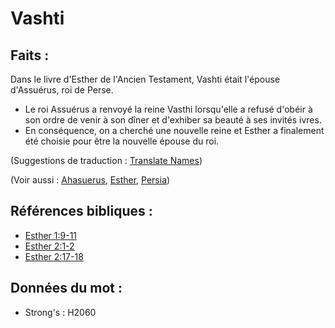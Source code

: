 # Vashti

## Faits :

Dans le livre d'Esther de l'Ancien Testament, Vashti était l'épouse d'Assuérus, roi de Perse.

* Le roi Assuérus a renvoyé la reine Vasthi lorsqu'elle a refusé d'obéir à son ordre de venir à son dîner et d'exhiber sa beauté à ses invités ivres.
* En conséquence, on a cherché une nouvelle reine et Esther a finalement été choisie pour être la nouvelle épouse du roi.

(Suggestions de traduction : [Translate Names](rc://en/ta/man/translate/translate-names))

(Voir aussi : [Ahasuerus](../names/ahasuerus.md), [Esther](../names/esther.md), [Persia](../names/persia.md))

## Références bibliques :

* [Esther 1:9-11](rc://en/tn/help/est/01/09)
* [Esther 2:1-2](rc://en/tn/help/est/02/01)
* [Esther 2:17-18](rc://en/tn/help/est/02/17)

## Données du mot :

* Strong's : H2060
